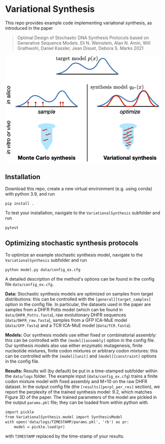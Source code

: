 # Variational Synthesis
This repo provides example code implementing variational synthesis, as introduced in the paper

> Optimal Design of Stochastic DNA Synthesis Protocols based on Generative Sequence Models.
> Eli N. Weinstein, Alan N. Amin,  Will Grathwohl, Daniel Kassler, Jean Disset, Debora S. Marks
> 2021

![Figure 1](overview.png)

## Installation
Download this repo, create a new virtual environment (e.g. using conda) with python 3.9, and run

    pip install .

To test your installation, navigate to the `VariationalSynthesis` subfolder and run

    pytest

## Optimizing stochastic synthesis protocols

To optimize an example stochastic synthesis model, navigate to the `VariationalSynthesis` subfolder and run

    python model.py data/config_ex.cfg

A detailed description of the method's options can be found in the config file `data/config_ex.cfg`.

**Data:** Stochastic synthesis models are optimized on samples from target distributions: this can be controlled with the `[general][target_samples]` option in the config file. In particular, the datasets used in the paper are samples from a DHFR Potts model (which can be found in `data/DHFR_Potts.fasta`), raw evolutionary DHFR sequences (`data/DHFR_raw.fasta`), samples from a GFP ICA-MuE model (`data/GFP.fasta`) and a TCR ICA-MuE model (`data/TCR.fasta`).

**Models:** Our synthesis models use either fixed or combinatorial assembly: this can be controlled with the `[model][assembly]` option in the config file. Our synthesis models also use either enzymatic mutagenesis, finite nucleotide mixtures, finite codon mixtures or arbitrary codon mixtures: this can be controlled with the `[model][unit]` and `[model][constraint]` options in the config file.

**Results:** Results will (by default) be put in a time-stamped subfolder within the `data/logs` folder. The example input (`data/config_ex.cfg`) trains a finite codon mixture model with fixed assembly and M=10 on the raw DHFR dataset. In the output config file (the `[results][perpl_per_res]` section), we report the perplexity of the trained synthesis model: 9.2, which matches Figure 3D of the paper. The trained parameters of the model are pickled in the output `params.pkl` file; they can be loaded from within python with

    import pickle
    from VariationalSynthesis.model import SynthesisModel
    with open('data/logs/TIMESTAMP/params.pkl', 'rb') as pr:
        model = pickle.load(pr)

with `TIMESTAMP` replaced by the time-stamp of your results.
